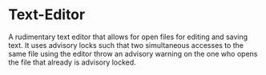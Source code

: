 # Text-Editor
A rudimentary text editor that allows for open files for editing and saving text. It uses advisory locks such that two simultaneous accesses to the same file using the editor throw an advisory warning on the one who opens the file that already is advisory locked.
